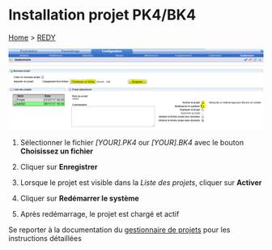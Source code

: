 
# Installation projet PK4/BK4

[Home](../sitemap.md) > [REDY](index.md)

![Tooltip liaison librairie](assets/install_2.png)

1. Sélectionner le fichier _[YOUR].PK4_ our _[YOUR].BK4_ avec le bouton **Choisissez un fichier**

2. Cliquer sur **Enregistrer**

3. Lorsque le projet est visible dans la *Liste des projets*, cliquer sur **Activer**

4. Cliquer sur **Redémarrer le système**

5. Après redémarrage, le projet est chargé et actif

Se reporter à la documentation du [gestionnaire de projets](https://www.wit.fr/telechargement-par-produits/download-info/faq-gestion-de-projets-redy/) pour les instructions détaillées